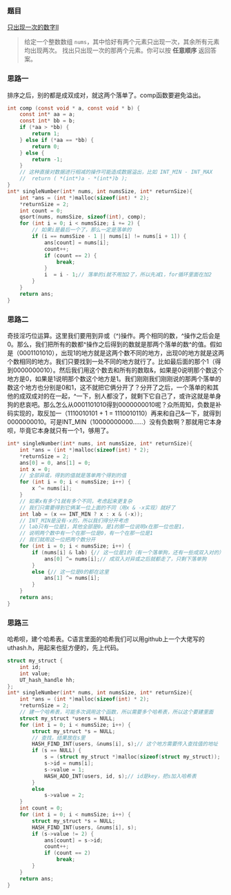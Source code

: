 ### 题目

[只出现一次的数字Ⅱ](https://leetcode-cn.com/problems/single-number-iii/)

>给定一个整数数组 `nums`，其中恰好有两个元素只出现一次，其余所有元素均出现两次。 找出只出现一次的那两个元素。你可以按 **任意顺序** 返回答案。

### 思路一

排序之后，别的都是成双成对，就这两个落单了。comp函数要避免溢出。

```c
int comp (const void * a, const void * b) {
    const int* aa = a;
    const int* bb = b;
    if (*aa > *bb) {
        return 1;
    } else if (*aa == *bb) {
        return 0;
    } else {
        return -1;
    }
    // 这种直接对数据进行相减的操作可能造成数据溢出，比如 INT_MIN - INT_MAX
	//  return ( *(int*)a - *(int*)b );
}
int* singleNumber(int* nums, int numsSize, int* returnSize){
    int *ans = (int *)malloc(sizeof(int) * 2);
    *returnSize = 2;
    int count = 0;
    qsort(nums, numsSize, sizeof(int), comp);
    for (int i = 0; i < numsSize; i += 2) {
        // 如果i是最后一个了，那么一定是落单的
        if (i == numsSize - 1 || nums[i] != nums[i + 1]) {
            ans[count] = nums[i];
            count++;
            if (count == 2) {
                break;
            }
            i  = i - 1;// 落单的i就不用加2了，所以先减1，for循环里面在加2
        }
    }
    return ans;
}
```

### 思路二

奇技淫巧位运算。这里我们要用到异或（^)操作。两个相同的数，^操作之后会是0。那么，我们把所有的数都^操作之后得到的数就是那两个落单的数^的值。假如是（0001101010），出现1的地方就是这两个数不同的地方，出现0的地方就是这两个数相同的地方。我们只要找到一处不同的地方就行了。比如最后面的那个1（得到0000000010）。然后我们用这个数去和所有的数取&，如果是0说明那个数这个地方是0，如果是1说明那个数这个地方是1。我们刚刚我们刚刚说的那两个落单的数这个地方也分别是0和1，这不就把它俩分开了？分开了之后，一个落单的和其他的成双成对的在一起，^一下，别人都没了，就剩下它自己了，或许这就是单身狗的悲哀吧。那么怎么从0001101010得到0000000010呢？众所周知，负数是补码实现的，取反加一（1110010101 + 1 = 1110010110）再来和自己&一下，就得到0000000010。可是INT_MIN（10000000000……）没有负数啊？那就用它本身呗，毕竟它本身就只有一个1，够用了。

```c
int* singleNumber(int* nums, int numsSize, int* returnSize){
    int *ans = (int *)malloc(sizeof(int) * 2);
    *returnSize = 2;
    ans[0] = 0, ans[1] = 0;
    int x = 0;
    // 全部异或，得到的值就是落单两个得到的值
    for (int i = 0; i < numsSize; i++) {
        x ^= nums[i];
    }
    // 如果x有多个1就有多个不同，考虑起来更复杂
    // 我们只需要得到它俩某一位上面的不同（用x & -x实现）就好了
    int lab = (x == INT_MIN ? x : x & (-x));
    // INT_MIN是没有-x的，所以我们得分开考虑
    // lab只有一位是1，其他全部是0。是1的那一位说明x在那一位也是1，
    // 说明两个数中有一个在那一位是0，有一个在那一位是1
    // 我们就用这一位把两个数分开
    for (int i = 0; i < numsSize; i++) {
        if (nums[i] & lab) {// 这一位是1的（有一个落单狗，还有一些成双入对的）都在这里
            ans[0] ^= nums[i];// 成双入对异或之后就都走了，只剩下落单狗
        }
        else {// 这一位是0的都在这里
            ans[1] ^= nums[i];
        }
    }
    return ans;
}
```

### 思路三

哈希呗，建个哈希表。C语言里面的哈希我们可以用github上一个大佬写的uthash.h，用起来也挺方便的，先上代码。

```c
struct my_struct {
    int id;
    int value;
    UT_hash_handle hh;
};
int* singleNumber(int* nums, int numsSize, int* returnSize){
    int *ans = (int *)malloc(sizeof(int) * 2);
    *returnSize = 2;
    // 建一个哈希表，可能多次调用这个函数，所以需要多个哈希表，所以这个要建里面
    struct my_struct *users = NULL;
    for (int i = 0; i < numsSize; i++) {
        struct my_struct *s = NULL;
        // 查找，结果放在s里
        HASH_FIND_INT(users, &nums[i], s);// 这个地方需要传入查找值的地址
        if (s == NULL) {
            s = (struct my_struct *)malloc(sizeof(struct my_struct));
            s->id = nums[i];
            s->value = 1;
            HASH_ADD_INT(users, id, s);// id是key，把s加入哈希表
        }
        else
            s->value = 2;
    }
    int count = 0;
    for (int i = 0; i < numsSize; i++) {
        struct my_struct *s = NULL;
        HASH_FIND_INT(users, &nums[i], s);
        if (s->value != 2) {
            ans[count] = s->id;
            count++;
            if (count == 2)
                break;
        }
    }
    return ans;
}
```
